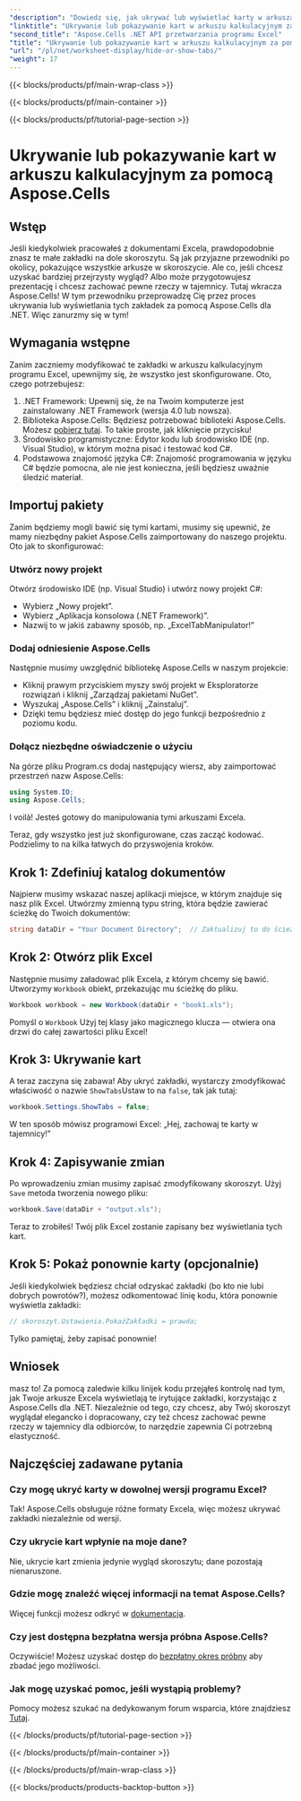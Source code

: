 ```yaml
---
"description": "Dowiedz się, jak ukrywać lub wyświetlać karty w arkuszach programu Excel za pomocą Aspose.Cells dla platformy .NET, korzystając z tego kompleksowego samouczka krok po kroku."
"linktitle": "Ukrywanie lub pokazywanie kart w arkuszu kalkulacyjnym za pomocą Aspose.Cells"
"second_title": "Aspose.Cells .NET API przetwarzania programu Excel"
"title": "Ukrywanie lub pokazywanie kart w arkuszu kalkulacyjnym za pomocą Aspose.Cells"
"url": "/pl/net/worksheet-display/hide-or-show-tabs/"
"weight": 17
---
```


{{< blocks/products/pf/main-wrap-class >}}

{{< blocks/products/pf/main-container >}}

{{< blocks/products/pf/tutorial-page-section >}}

# Ukrywanie lub pokazywanie kart w arkuszu kalkulacyjnym za pomocą Aspose.Cells

## Wstęp

Jeśli kiedykolwiek pracowałeś z dokumentami Excela, prawdopodobnie znasz te małe zakładki na dole skoroszytu. Są jak przyjazne przewodniki po okolicy, pokazujące wszystkie arkusze w skoroszycie. Ale co, jeśli chcesz uzyskać bardziej przejrzysty wygląd? Albo może przygotowujesz prezentację i chcesz zachować pewne rzeczy w tajemnicy. Tutaj wkracza Aspose.Cells! W tym przewodniku przeprowadzę Cię przez proces ukrywania lub wyświetlania tych zakładek za pomocą Aspose.Cells dla .NET. Więc zanurzmy się w tym!

## Wymagania wstępne

Zanim zaczniemy modyfikować te zakładki w arkuszu kalkulacyjnym programu Excel, upewnijmy się, że wszystko jest skonfigurowane. Oto, czego potrzebujesz:

1. .NET Framework: Upewnij się, że na Twoim komputerze jest zainstalowany .NET Framework (wersja 4.0 lub nowsza).
2. Biblioteka Aspose.Cells: Będziesz potrzebować biblioteki Aspose.Cells. Możesz [pobierz tutaj](https://releases.aspose.com/cells/net/). To takie proste, jak kliknięcie przycisku!
3. Środowisko programistyczne: Edytor kodu lub środowisko IDE (np. Visual Studio), w którym można pisać i testować kod C#.
4. Podstawowa znajomość języka C#: Znajomość programowania w języku C# będzie pomocna, ale nie jest konieczna, jeśli będziesz uważnie śledzić materiał.

## Importuj pakiety

Zanim będziemy mogli bawić się tymi kartami, musimy się upewnić, że mamy niezbędny pakiet Aspose.Cells zaimportowany do naszego projektu. Oto jak to skonfigurować:

### Utwórz nowy projekt

Otwórz środowisko IDE (np. Visual Studio) i utwórz nowy projekt C#:

- Wybierz „Nowy projekt”.
- Wybierz „Aplikacja konsolowa (.NET Framework)”. 
- Nazwij to w jakiś zabawny sposób, np. „ExcelTabManipulator!”

### Dodaj odniesienie Aspose.Cells

Następnie musimy uwzględnić bibliotekę Aspose.Cells w naszym projekcie:

- Kliknij prawym przyciskiem myszy swój projekt w Eksploratorze rozwiązań i kliknij „Zarządzaj pakietami NuGet”.
- Wyszukaj „Aspose.Cells” i kliknij „Zainstaluj”. 
- Dzięki temu będziesz mieć dostęp do jego funkcji bezpośrednio z poziomu kodu.

### Dołącz niezbędne oświadczenie o użyciu

Na górze pliku Program.cs dodaj następujący wiersz, aby zaimportować przestrzeń nazw Aspose.Cells:

```csharp
using System.IO;
using Aspose.Cells;
```

I voilà! Jesteś gotowy do manipulowania tymi arkuszami Excela.

Teraz, gdy wszystko jest już skonfigurowane, czas zacząć kodować. Podzielimy to na kilka łatwych do przyswojenia kroków.

## Krok 1: Zdefiniuj katalog dokumentów

Najpierw musimy wskazać naszej aplikacji miejsce, w którym znajduje się nasz plik Excel. Utwórzmy zmienną typu string, która będzie zawierać ścieżkę do Twoich dokumentów:

```csharp
string dataDir = "Your Document Directory";  // Zaktualizuj to do ścieżki swojego katalogu
```

## Krok 2: Otwórz plik Excel

Następnie musimy załadować plik Excela, z którym chcemy się bawić. Utworzymy `Workbook` obiekt, przekazując mu ścieżkę do pliku.

```csharp
Workbook workbook = new Workbook(dataDir + "book1.xls");
```

Pomyśl o `Workbook` Użyj tej klasy jako magicznego klucza — otwiera ona drzwi do całej zawartości pliku Excel!

## Krok 3: Ukrywanie kart

A teraz zaczyna się zabawa! Aby ukryć zakładki, wystarczy zmodyfikować właściwość o nazwie `ShowTabs`Ustaw to na `false`, tak jak tutaj:

```csharp
workbook.Settings.ShowTabs = false;
```

W ten sposób mówisz programowi Excel: „Hej, zachowaj te karty w tajemnicy!”

## Krok 4: Zapisywanie zmian

Po wprowadzeniu zmian musimy zapisać zmodyfikowany skoroszyt. Użyj `Save` metoda tworzenia nowego pliku:

```csharp
workbook.Save(dataDir + "output.xls");
```

Teraz to zrobiłeś! Twój plik Excel zostanie zapisany bez wyświetlania tych kart.

## Krok 5: Pokaż ponownie karty (opcjonalnie)

Jeśli kiedykolwiek będziesz chciał odzyskać zakładki (bo kto nie lubi dobrych powrotów?), możesz odkomentować linię kodu, która ponownie wyświetla zakładki:

```csharp
// skoroszyt.Ustawienia.PokażZakładki = prawda;
```

Tylko pamiętaj, żeby zapisać ponownie!

## Wniosek

masz to! Za pomocą zaledwie kilku linijek kodu przejąłeś kontrolę nad tym, jak Twoje arkusze Excela wyświetlają te irytujące zakładki, korzystając z Aspose.Cells dla .NET. Niezależnie od tego, czy chcesz, aby Twój skoroszyt wyglądał elegancko i dopracowany, czy też chcesz zachować pewne rzeczy w tajemnicy dla odbiorców, to narzędzie zapewnia Ci potrzebną elastyczność. 

## Najczęściej zadawane pytania

### Czy mogę ukryć karty w dowolnej wersji programu Excel?
Tak! Aspose.Cells obsługuje różne formaty Excela, więc możesz ukrywać zakładki niezależnie od wersji.

### Czy ukrycie kart wpłynie na moje dane?
Nie, ukrycie kart zmienia jedynie wygląd skoroszytu; dane pozostają nienaruszone.

### Gdzie mogę znaleźć więcej informacji na temat Aspose.Cells?
Więcej funkcji możesz odkryć w [dokumentacja](https://reference.aspose.com/cells/net/).

### Czy jest dostępna bezpłatna wersja próbna Aspose.Cells?
Oczywiście! Możesz uzyskać dostęp do [bezpłatny okres próbny](https://releases.aspose.com/) aby zbadać jego możliwości.

### Jak mogę uzyskać pomoc, jeśli wystąpią problemy?
Pomocy możesz szukać na dedykowanym forum wsparcia, które znajdziesz [Tutaj](https://forum.aspose.com/c/cells/9).

{{< /blocks/products/pf/tutorial-page-section >}}

{{< /blocks/products/pf/main-container >}}

{{< /blocks/products/pf/main-wrap-class >}}

{{< blocks/products/products-backtop-button >}}